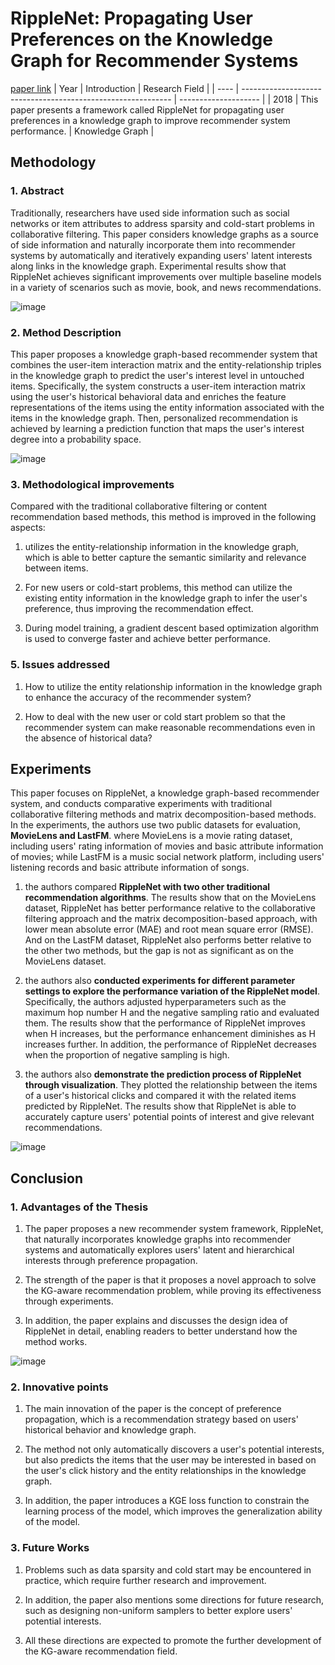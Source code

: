 # RippleNet: Propagating User Preferences on the Knowledge Graph for Recommender Systems
[paper link](https://arxiv.org/pdf/1803.03467) 
| Year | Introduction                                                         | Research Field                 |
| ---- | ------------------------------------------------------------ | -------------------- |
| 2018 |  This paper presents a framework called RippleNet for propagating user preferences in a knowledge graph to improve recommender system performance.          | Knowledge Graph         |

## Methodology

### 1. Abstract
Traditionally, researchers have used side information such as social networks or item attributes to address sparsity and cold-start problems in collaborative filtering. This paper considers knowledge graphs as a source of side information and naturally incorporate them into recommender systems by automatically and iteratively expanding users' latent interests along links in the knowledge graph. Experimental results show that RippleNet achieves significant improvements over multiple baseline models in a variety of scenarios such as movie, book, and news recommendations.

![image](https://github.com/user-attachments/assets/8302f16c-daa5-4c8b-8a4c-b7f26c4e4467)

### 2. Method Description 
This paper proposes a knowledge graph-based recommender system that combines the user-item interaction matrix and the entity-relationship triples in the knowledge graph to predict the user's interest level in untouched items. Specifically, the system constructs a user-item interaction matrix using the user's historical behavioral data and enriches the feature representations of the items using the entity information associated with the items in the knowledge graph. Then, personalized recommendation is achieved by learning a prediction function that maps the user's interest degree into a probability space.

![image](https://github.com/user-attachments/assets/45eff0ec-6124-4274-a2f3-38fac81d6c96)

### 3. Methodological improvements
Compared with the traditional collaborative filtering or content recommendation based methods, this method is improved in the following aspects:

  1. utilizes the entity-relationship information in the knowledge graph, which is able to better capture the semantic similarity and relevance between items.
  
  2. For new users or cold-start problems, this method can utilize the existing entity information in the knowledge graph to infer the user's preference, thus improving the recommendation effect.
  
  3. During model training, a gradient descent based optimization algorithm is used to converge faster and achieve better performance.
     
### 5. Issues addressed 
  1. How to utilize the entity relationship information in the knowledge graph to enhance the accuracy of the recommender system?
  
  2. How to deal with the new user or cold start problem so that the recommender system can make reasonable recommendations even in the absence of historical data?

## Experiments
This paper focuses on RippleNet, a knowledge graph-based recommender system, and conducts comparative experiments with traditional collaborative filtering methods and matrix decomposition-based methods. In the experiments, the authors use two public datasets for evaluation, **MovieLens and LastFM**. where MovieLens is a movie rating dataset, including users' rating information of movies and basic attribute information of movies; while LastFM is a music social network platform, including users' listening records and basic attribute information of songs.

  1. the authors compared **RippleNet with two other traditional recommendation algorithms**. The results show that on the MovieLens dataset, RippleNet has better performance relative to the collaborative filtering approach and the matrix decomposition-based approach, with lower mean absolute error (MAE) and root mean square error (RMSE). And on the LastFM dataset, RippleNet also performs better relative to the other two methods, but the gap is not as significant as on the MovieLens dataset.

  2. the authors also **conducted experiments for different parameter settings to explore the performance variation of the RippleNet model**. Specifically, the authors adjusted hyperparameters such as the maximum hop number H and the negative sampling ratio and evaluated them. The results show that the performance of RippleNet improves when H increases, but the performance enhancement diminishes as H increases further. In addition, the performance of RippleNet decreases when the proportion of negative sampling is high.

  3. the authors also **demonstrate the prediction process of RippleNet through visualization**. They plotted the relationship between the items of a user's historical clicks and compared it with the related items predicted by RippleNet. The results show that RippleNet is able to accurately capture users' potential points of interest and give relevant recommendations.

 ![image](https://github.com/user-attachments/assets/e362179d-7d3f-4b5f-b30d-0b568cafb091)
    
## Conclusion

### 1. Advantages of the Thesis
  1. The paper proposes a new recommender system framework, RippleNet, that naturally incorporates knowledge graphs into recommender systems and automatically explores users' latent and hierarchical interests through preference propagation.
  
  2. The strength of the paper is that it proposes a novel approach to solve the KG-aware recommendation problem, while proving its effectiveness through experiments.
  
  3. In addition, the paper explains and discusses the design idea of RippleNet in detail, enabling readers to better understand how the method works.

![image](https://github.com/user-attachments/assets/58b13c70-b3e1-4ed5-b405-0df5979f9e17)

### 2. Innovative points
  1. The main innovation of the paper is the concept of preference propagation, which is a recommendation strategy based on users' historical behavior and knowledge graph.
  
  2. The method not only automatically discovers a user's potential interests, but also predicts the items that the user may be interested in based on the user's click history and the entity relationships in the knowledge graph.
  
  3. In addition, the paper introduces a KGE loss function to constrain the learning process of the model, which improves the generalization ability of the model.

### 3. Future Works
  1. Problems such as data sparsity and cold start may be encountered in practice, which require further research and improvement.
  
  2. In addition, the paper also mentions some directions for future research, such as designing non-uniform samplers to better explore users' potential interests.
 
  3.  All these directions are expected to promote the further development of the KG-aware recommendation field. 

